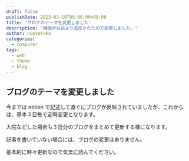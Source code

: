 ```yaml
---
draft: false
publishDate: 2023-03-19T09:00:00+09:00
title: 'ブログのテーマを変更しました'
description: '機能が以前より追加されたので変更しました。'
author: nuovotaka
categories:
  - computer
tags:
  - web
  - theme
  - blog
---
```


## ブログのテーマを変更しました

今までは notion で記述して直ぐにブログが反映されていましたが、これからは、基本３日毎で定時変更となります。

入院などした場合も３日分のブログをまとめて更新する様になります。

記事を書いていない場合には、ブログの変更はありません。

基本的に時々更新なので気楽に読んでください。
